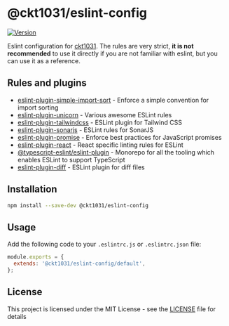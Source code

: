# @ckt1031/eslint-config

[![Version](https://img.shields.io/npm/v/@ckt1031/eslint-config.svg?style=flat-square)](https://www.npmjs.com/package/@ckt1031/eslint-config)

Eslint configuration for [ckt1031](https://github.com/ckt1031). The rules are very strict, **it is not recommended** to use it directly if you are not familiar with eslint, but you can use it as a reference.

## Rules and plugins

- [eslint-plugin-simple-import-sort](https://www.npmjs.com/package/eslint-plugin-simple-import-sort) - Enforce a simple convention for import sorting
- [eslint-plugin-unicorn](https://www.npmjs.com/package/eslint-plugin-unicorn) - Various awesome ESLint rules
- [eslint-plugin-tailwindcss](https://www.npmjs.com/package/eslint-plugin-tailwindcss) - ESLint plugin for Tailwind CSS
- [eslint-plugin-sonarjs](https://www.npmjs.com/package/eslint-plugin-sonarjs) - ESLint rules for SonarJS
- [eslint-plugin-promise](https://www.npmjs.com/package/eslint-plugin-promise) - Enforce best practices for JavaScript promises
- [eslint-plugin-react](https://www.npmjs.com/package/eslint-plugin-react) - React specific linting rules for ESLint
- [@typescript-eslint/eslint-plugin](https://www.npmjs.com/package/@typescript-eslint/eslint-plugin) - Monorepo for all the tooling which enables ESLint to support TypeScript
- [eslint-plugin-diff](https://www.npmjs.com/package/eslint-plugin-diff) - ESLint plugin for diff files

## Installation

```bash
npm install --save-dev @ckt1031/eslint-config
```

## Usage

Add the following code to your `.eslintrc.js` or `.eslintrc.json` file:

```js
module.exports = {
  extends: '@ckt1031/eslint-config/default',
};
```

## License

This project is licensed under the MIT License - see the [LICENSE](./LICENSE) file for details

